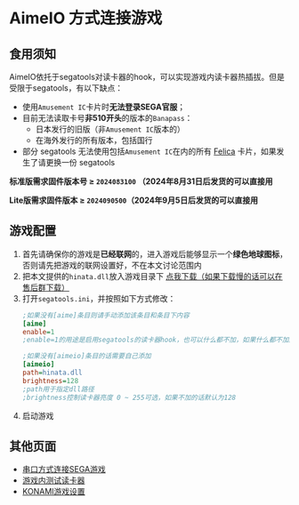 # AimeIO 方式连接游戏

## 食用须知
AimeIO依托于segatools对读卡器的hook，可以实现游戏内读卡器热插拔。但是受限于segatools，有以下缺点：
* 使用`Amusement IC`卡片时**无法登录SEGA官服**；
* 目前无法读取卡号**非510开头**的版本的`Banapass`：
  * 日本发行的旧版（非`Amusement IC`版本的）
  * 在海外发行的所有版本，包括国行
* 部分 segatools 无法使用包括`Amusement IC`在内的所有 [Felica](https://zh.wikipedia.org/wiki/FeliCa) 卡片，如果发生了请更换一份 segatools

**标准版需求固件版本号 ≥ `2024083100` （2024年8月31日后发货的可以直接用**

**Lite版需求固件版本 ≥ `2024090500`（2024年9月5日后发货的可以直接用**

## 游戏配置
1. 首先请确保你的游戏是**已经联网**的，进入游戏后能够显示一个**绿色地球图标**，否则请先把游戏的联网设置好，不在本文讨论范围内
2. 把本文提供的`hinata.dll`放入游戏目录下 [点我下载（如果下载慢的话可以在售后群下载）](https://github.com/nerimoe/HINATA-release/releases/download/HINATA-2024090500/hinata.dll)
3. 打开`segatools.ini`，并按照如下方式修改：
   ```ini
   ;如果没有[aime]条目则请手动添加该条目和条目下内容
   [aime]
   enable=1
   ;enable=1的用途是启用segatools的读卡器hook，也可以什么都不加，如果什么都不加的话默认是启用的

   ;如果没有[aimeio]条目的话需要自己添加
   [aimeio]
   path=hinata.dll
   brightness=128
   ;path用于指定dll路径
   ;brightness控制读卡器亮度 0 ~ 255可选，如果不加的话默认为128
   ```
4. 启动游戏


## 其他页面
* [串口方式连接SEGA游戏](serial.md)
* [游戏内测试读卡器](in_game_test.md)
* [KONAMI游戏设置](../KONAMI/index.md)